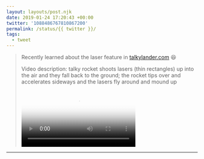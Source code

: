```yaml
---
layout: layouts/post.njk
date: 2019-01-24 17:20:43 +00:00
twitter: '1088486767810867200'
permalink: /status/{{ twitter }}/
tags: 
  - tweet
---
```


> Recently learned about the laser feature in [talkylander.com](https://talkylander.com) 😆 
> 
> <p class="sr-only">Video description: talky rocket shoots lasers (thin rectangles) up into the air and they fall back to the ground; the rocket tips over and accelerates sideways and the lasers fly around and mound up</p>
> 
> <video controls loop preload="metadata" poster="/img/DxsUuSDU0AEl83P.jpg"><source src="/img/1088486767810867200-DxsUuSDU0AEl83P.mp4">Your browser does not support the video tag.</video>

---
